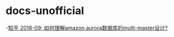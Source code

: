 # docs-unofficial

-[知乎 2018-09: 如何理解amazon aurora数据库的multi-master设计?](https://www.zhihu.com/question/279262046)
